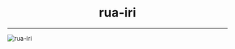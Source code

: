 <h1 align="center">rua-iri</h1>


<hr>
<p><img align="center" src="https://github-readme-streak-stats.herokuapp.com/?user=rua-iri" alt="rua-iri" /></p>

<!--
**rua-iri/rua-iri** is a ✨ _special_ ✨ repository because its `README.md` (this file) appears on your GitHub profile.

Here are some ideas to get you started:

- 🔭 I’m currently working on ...
- 🌱 I’m currently learning ...
- 👯 I’m looking to collaborate on ...
- 🤔 I’m looking for help with ...
- 💬 Ask me about ...
- 📫 How to reach me: ...
- 😄 Pronouns: ...
- ⚡ Fun fact: ...
-->
